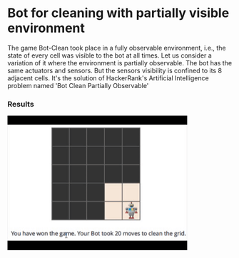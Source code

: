 # Bot for cleaning with partially visible environment
The game Bot-Clean took place in a fully observable environment, i.e., the state of every cell was visible to the bot at all times.
Let us consider a variation of it where the environment is partially observable. The bot has the same actuators and sensors. 
But the sensors visibility is confined to its 8 adjacent cells.
It's the solution of HackerRank's Artificial Intelligence problem named 'Bot Clean Partially Observable'

### Results
<img src = 'botClean_observable.gif' width = '80%'>
